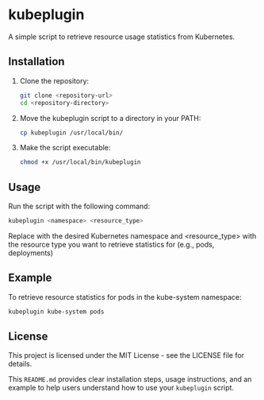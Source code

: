 # kubeplugin

A simple script to retrieve resource usage statistics from Kubernetes.

## Installation

1. Clone the repository:

   ```bash
   git clone <repository-url>
   cd <repository-directory>

2. Move the kubeplugin script to a directory in your PATH:

   ```bash
   cp kubeplugin /usr/local/bin/

3. Make the script executable:

  	```bash	
  	chmod +x /usr/local/bin/kubeplugin

## Usage

Run the script with the following command:

   ```bash    
   kubeplugin <namespace> <resource_type>
   ```

Replace <namespace> with the desired Kubernetes namespace and <resource_type> with the resource type you want to retrieve statistics for (e.g., pods, deployments)

## Example

To retrieve resource statistics for pods in the kube-system namespace:

   ```bash    
   kubeplugin kube-system pods
   ```

## License

This project is licensed under the MIT License - see the LICENSE file for details.

This `README.md` provides clear installation steps, usage instructions, and an example to help users understand how to use your `kubeplugin` script.

